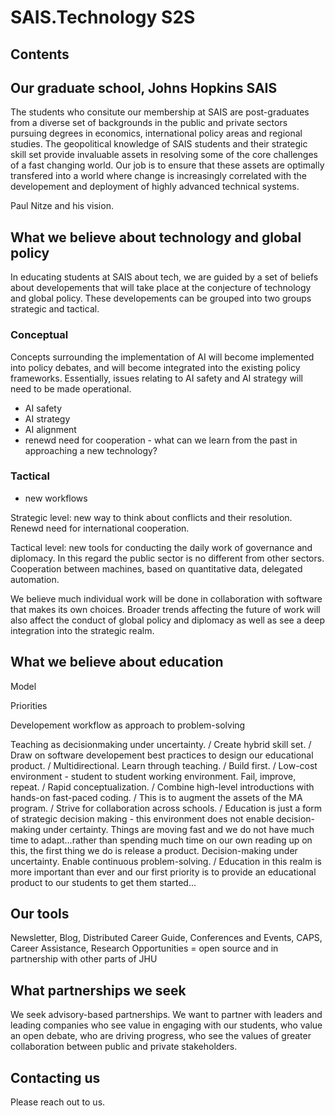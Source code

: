 # SAIS.Technology S2S

## Contents

## Our graduate school, Johns Hopkins SAIS

The students who consitute our membership at SAIS are post-graduates from a diverse set of backgrounds in the public and private sectors pursuing degrees in economics, international policy areas and regional studies. The geopolitical knowledge of SAIS students and their strategic skill set provide invaluable assets in resolving some of the core challenges of a fast changing world. Our job is to ensure that these assets are optimally transfered into a world where change is increasingly correlated with the developement and deployment of highly advanced technical systems.

Paul Nitze and his vision. 

## What we believe about technology and global policy

In educating students at SAIS about tech, we are guided by a set of beliefs about developements that will take place at the conjecture of technology and global policy. These developements can be grouped into two groups strategic and tactical. 

### Conceptual

Concepts surrounding the implementation of AI will become implemented into policy debates, and will become integrated into the existing policy frameworks. Essentially, issues relating to AI safety and AI strategy will need to be made operational. 

* AI safety
* AI strategy
* AI alignment 
* renewd need for cooperation - what can we learn from the past in approaching a new technology?

### Tactical

* new workflows



Strategic level: new way to think about conflicts and their resolution. Renewd need for international cooperation. 

Tactical level: new tools for conducting the daily work of governance and diplomacy. In this regard the public sector is no different from other sectors. Cooperation between machines, based on quantitative data, delegated automation. 


We believe much individual work will be done in collaboration with software that makes its own choices. Broader trends affecting the future of work will also affect the conduct of global policy and diplomacy as well as see a deep integration into the strategic realm. 

## What we believe about education

Model

Priorities

Developement workflow as approach to problem-solving

Teaching as decisionmaking under uncertainty. / Create hybrid skill set. / Draw on software developement best practices to design our educational product. / Multidirectional. Learn through teaching. / Build first. / Low-cost environment - student to student working environment. Fail, improve, repeat. / Rapid conceptualization. / Combine high-level introductions with hands-on fast-paced coding. / This is to augment the assets of the MA program. / Strive for collaboration across schools. / Education is just a form of strategic decision making - this environment does not enable decision-making under certainty. Things are moving fast and we do not have much time to adapt...rather than spending much time on our own reading up on this, the first thing we do is release a product. Decision-making under uncertainty. Enable continuous problem-solving. / Education in this realm is more important than ever and our first priority is to provide an educational product to our students to get them started...

## Our tools

Newsletter, Blog, Distributed Career Guide, Conferences and Events, CAPS, Career Assistance, Research Opportunities = open source and in partnership with other parts of JHU

## What partnerships we seek

We seek advisory-based partnerships. We want to partner with leaders and leading companies who see value in engaging with our students, who value an open debate, who are driving progress, who see the values of greater collaboration between public and private stakeholders. 

## Contacting us

Please reach out to us. 



